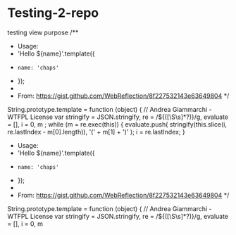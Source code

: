 # Testing-2-repo
testing view purpose
/**
 * Usage: 
 *   'Hello ${name}'.template({
 *     name: 'chaps'
 *   });
 * 
 * From: https://gist.github.com/WebReflection/8f227532143e63649804
 */

String.prototype.template = function (object) {
  // Andrea Giammarchi - WTFPL License
  var
    stringify = JSON.stringify,
    re = /\$\{([\S\s]*?)\}/g,
    evaluate = [],
    i = 0,
    m
  ;
  while (m = re.exec(this)) {
    evaluate.push(
      stringify(this.slice(i, re.lastIndex - m[0].length)),
      '(' + m[1] + ')'
    );
    i = re.lastIndex;
  }
 * Usage: 
 *   'Hello ${name}'.template({
 *     name: 'chaps'
 *   });
 * 
 * From: https://gist.github.com/WebReflection/8f227532143e63649804
 */

String.prototype.template = function (object) {
  // Andrea Giammarchi - WTFPL License
  var
    stringify = JSON.stringify,
    re = /\$\{([\S\s]*?)\}/g,
    evaluate = [],
    i = 0,
    m
